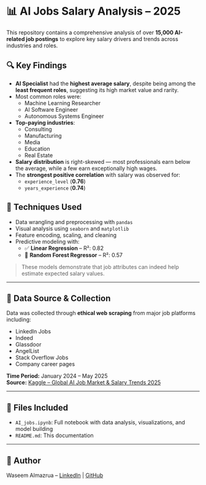 # 📊 AI Jobs Salary Analysis – 2025

This repository contains a comprehensive analysis of over **15,000 AI-related job postings** to explore key salary drivers and trends across industries and roles.

## 🔍 Key Findings

- **AI Specialist** had the **highest average salary**, despite being among the **least frequent roles**, suggesting its high market value and rarity.
- Most common roles were:
  - Machine Learning Researcher  
  - AI Software Engineer  
  - Autonomous Systems Engineer  
- **Top-paying industries**:
  - Consulting  
  - Manufacturing  
  - Media  
  - Education  
  - Real Estate  
- **Salary distribution** is right-skewed — most professionals earn below the average, while a few earn exceptionally high wages.
- The **strongest positive correlation** with salary was observed for:
  - `experience_level` (**0.76**)
  - `years_experience` (**0.74**)

## 🧠 Techniques Used

- Data wrangling and preprocessing with `pandas`
- Visual analysis using `seaborn` and `matplotlib`
- Feature encoding, scaling, and cleaning
- Predictive modeling with:
  - ✅ **Linear Regression** – R²: 0.82
  - 🌲 **Random Forest Regressor** – R²: 0.57

> These models demonstrate that job attributes can indeed help estimate expected salary values.

---

## 📂 Data Source & Collection

Data was collected through **ethical web scraping** from major job platforms including:

- LinkedIn Jobs  
- Indeed  
- Glassdoor  
- AngelList  
- Stack Overflow Jobs  
- Company career pages  

**Time Period:** January 2024 – May 2025  
**Source:** [Kaggle – Global AI Job Market & Salary Trends 2025](https://www.kaggle.com/datasets/bismasajjad/global-ai-job-market-and-salary-trends-2025)

---

## 📁 Files Included

- `AI_jobs.ipynb`: Full notebook with data analysis, visualizations, and model building
- `README.md`: This documentation

---

## 🚀 Author

Waseem Almazrua – [LinkedIn](https://www.linkedin.com/in/waseemalmazrua/) | [GitHub](https://github.com/waseemalmazrua)

